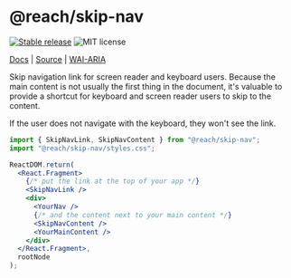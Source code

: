 # @reach/skip-nav

[![Stable release](https://img.shields.io/npm/v/@reach/skip-nav.svg)](https://npm.im/@reach/skip-nav) ![MIT license](https://badgen.now.sh/badge/license/MIT)

[Docs](https://reach.tech/skip-nav) | [Source](https://github.com/reach/reach-ui/tree/main/packages/skip-nav) | [WAI-ARIA](https://webaim.org/techniques/skipnav/)

Skip navigation link for screen reader and keyboard users. Because the main content is not usually the first thing in the document, it's valuable to provide a shortcut for keyboard and screen reader users to skip to the content.

If the user does not navigate with the keyboard, they won't see the link.

```jsx
import { SkipNavLink, SkipNavContent } from "@reach/skip-nav";
import "@reach/skip-nav/styles.css";

ReactDOM.return(
  <React.Fragment>
    {/* put the link at the top of your app */}
    <SkipNavLink />
    <div>
      <YourNav />
      {/* and the content next to your main content */}
      <SkipNavContent />
      <YourMainContent />
    </div>
  </React.Fragment>,
  rootNode
);
```
